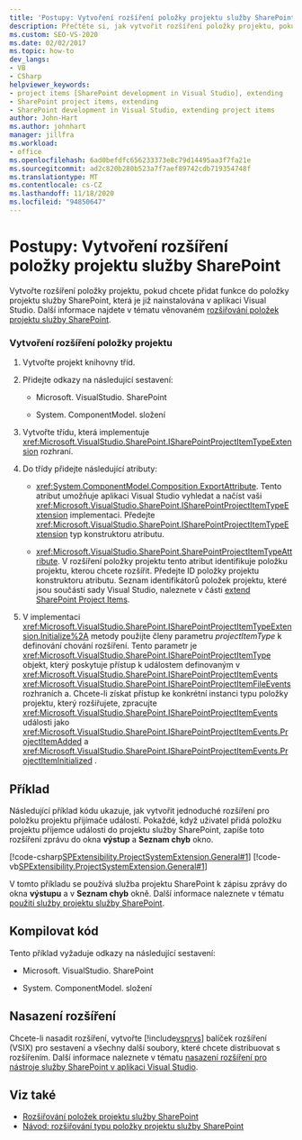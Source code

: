 ```yaml
---
title: 'Postupy: Vytvoření rozšíření položky projektu služby SharePoint | Microsoft Docs'
description: Přečtěte si, jak vytvořit rozšíření položky projektu, pokud chcete přidat funkce do položky projektu služby SharePoint, která je již nainstalována v aplikaci Visual Studio.
ms.custom: SEO-VS-2020
ms.date: 02/02/2017
ms.topic: how-to
dev_langs:
- VB
- CSharp
helpviewer_keywords:
- project items [SharePoint development in Visual Studio], extending
- SharePoint project items, extending
- SharePoint development in Visual Studio, extending project items
author: John-Hart
ms.author: johnhart
manager: jillfra
ms.workload:
- office
ms.openlocfilehash: 6ad0befdfc656233373e8c79d14495aa3f7fa21e
ms.sourcegitcommit: ad2c820b280b523a7f7aef89742cdb719354748f
ms.translationtype: MT
ms.contentlocale: cs-CZ
ms.lasthandoff: 11/18/2020
ms.locfileid: "94850647"
---
```

# <a name="how-to-create-a-sharepoint-project-item-extension"></a>Postupy: Vytvoření rozšíření položky projektu služby SharePoint
  Vytvořte rozšíření položky projektu, pokud chcete přidat funkce do položky projektu služby SharePoint, která je již nainstalována v aplikaci Visual Studio. Další informace najdete v tématu věnovaném [rozšiřování položek projektu služby SharePoint](../sharepoint/extending-sharepoint-project-items.md).

### <a name="to-create-a-project-item-extension"></a>Vytvoření rozšíření položky projektu

1. Vytvořte projekt knihovny tříd.

2. Přidejte odkazy na následující sestavení:

    - Microsoft. VisualStudio. SharePoint

    - System. ComponentModel. složení

3. Vytvořte třídu, která implementuje <xref:Microsoft.VisualStudio.SharePoint.ISharePointProjectItemTypeExtension> rozhraní.

4. Do třídy přidejte následující atributy:

    - <xref:System.ComponentModel.Composition.ExportAttribute>. Tento atribut umožňuje aplikaci Visual Studio vyhledat a načíst vaši <xref:Microsoft.VisualStudio.SharePoint.ISharePointProjectItemTypeExtension> implementaci. Předejte <xref:Microsoft.VisualStudio.SharePoint.ISharePointProjectItemTypeExtension> typ konstruktoru atributu.

    - <xref:Microsoft.VisualStudio.SharePoint.SharePointProjectItemTypeAttribute>. V rozšíření položky projektu tento atribut identifikuje položku projektu, kterou chcete rozšířit. Předejte ID položky projektu konstruktoru atributu. Seznam identifikátorů položek projektu, které jsou součástí sady Visual Studio, naleznete v části [extend SharePoint Project Items](../sharepoint/extending-sharepoint-project-items.md).

5. V implementaci <xref:Microsoft.VisualStudio.SharePoint.ISharePointProjectItemTypeExtension.Initialize%2A> metody použijte členy parametru *projectItemType* k definování chování rozšíření. Tento parametr je <xref:Microsoft.VisualStudio.SharePoint.ISharePointProjectItemType> objekt, který poskytuje přístup k událostem definovaným v <xref:Microsoft.VisualStudio.SharePoint.ISharePointProjectItemEvents> <xref:Microsoft.VisualStudio.SharePoint.ISharePointProjectItemFileEvents> rozhraních a. Chcete-li získat přístup ke konkrétní instanci typu položky projektu, který rozšiřujete, zpracujte <xref:Microsoft.VisualStudio.SharePoint.ISharePointProjectItemEvents> události jako <xref:Microsoft.VisualStudio.SharePoint.ISharePointProjectItemEvents.ProjectItemAdded> a <xref:Microsoft.VisualStudio.SharePoint.ISharePointProjectItemEvents.ProjectItemInitialized> .

## <a name="example"></a>Příklad
 Následující příklad kódu ukazuje, jak vytvořit jednoduché rozšíření pro položku projektu přijímače událostí. Pokaždé, když uživatel přidá položku projektu příjemce události do projektu služby SharePoint, zapíše toto rozšíření zprávu do okna **výstup** a **Seznam chyb** okno.

 [!code-csharp[SPExtensibility.ProjectSystemExtension.General#1](../sharepoint/codesnippet/CSharp/projectsystemexamples/extension/projectitemextension.cs#1)]
 [!code-vb[SPExtensibility.ProjectSystemExtension.General#1](../sharepoint/codesnippet/VisualBasic/projectsystemexamples/extension/projectitemextension.vb#1)]

 V tomto příkladu se používá služba projektu SharePoint k zápisu zprávy do okna **výstupu** a v **Seznam chyb** okně. Další informace naleznete v tématu [použití služby projektu služby SharePoint](../sharepoint/using-the-sharepoint-project-service.md).

## <a name="compile-the-code"></a>Kompilovat kód
 Tento příklad vyžaduje odkazy na následující sestavení:

- Microsoft. VisualStudio. SharePoint

- System. ComponentModel. složení

## <a name="deploy-the-extension"></a>Nasazení rozšíření
 Chcete-li nasadit rozšíření, vytvořte [!include[vsprvs](../sharepoint/includes/vsprvs-md.md)] balíček rozšíření (VSIX) pro sestavení a všechny další soubory, které chcete distribuovat s rozšířením. Další informace naleznete v tématu [nasazení rozšíření pro nástroje služby SharePoint v aplikaci Visual Studio](../sharepoint/deploying-extensions-for-the-sharepoint-tools-in-visual-studio.md).

## <a name="see-also"></a>Viz také
- [Rozšiřování položek projektu služby SharePoint](../sharepoint/extending-sharepoint-project-items.md)
- [Návod: rozšiřování typu položky projektu služby SharePoint](../sharepoint/walkthrough-extending-a-sharepoint-project-item-type.md)
